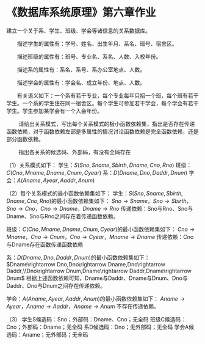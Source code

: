# 《数据库系统原理》第六章作业

建立一个关于系、学生、班级、学会等诸信息的关系数据库。

　　描述学生的属性有：学号、姓名、出生年月、系名、班号、宿舍区。

　　描述班级的属性有：班号、专业名、系名、人数、入校年份。

　　描述系的属性有：系名、系号、系办公室地点、人数。

　　描述学会的属性有：学会名、成立年份、地点、人数。

　　有关语义如下：一个系有若干专业，每个专业每年只招一个班，每个班有若干学生。一个系的学生住在同一宿舍区。每个学生可参加若干学会，每个学会有若干学生。学生参加某学会有一个入会年份。

　　 请给出关系模式，写出每个关系模式的极小函数依赖集，指出是否存在传递函数依赖，对于函数依赖左部是多属性的情况讨论函数依赖是完全函数依赖，还是部分函数依赖。

　　 指出各关系的候选码、外部码，有没有全码存在



（1）关系模式如下：
学生：$S(Sno,Sname,Sbirth,Dname,Cno,Rno)$
班级：$C(Cno,Mname,Dname,Cnum,Cyear)$
系：$D(Dname,Dno,Daddr,Dnum)$
学会：$A(Aname,Ayear,Aaddr,Anum)$

（2）每个关系模式的最小函数依赖集如下：
学生：$S(Sno,Sname,Sbirth,Dname,Cno,Rno)$的最小函数依赖集如下：
$Sno\rightarrow Sname，Sno\rightarrow Sbirth，Sno\rightarrow Cno，Cno\rightarrow Dname，Dname\rightarrow Rno$
传递依赖：Sno与Rno、Sno与Dname、Sno与Rno之间存在着传递函数依赖。

班级：$C(Cno,Mname,Dname,Cnum,Cyear)$的最小函数依赖集如下：
$Cno\rightarrow Mname，Cno\rightarrow Cnum，Cno\rightarrow Cyear，Mname\rightarrow Dname$
传递依赖：Cno与Dname存在函数传递函数依赖

系：$D(Dname,Dno,Daddr,Dnum)$的最小函数依赖集如下：
$Dname\rightarrow Dno,Dno\rightarrow Dname,Dno\rightarrow Daddr,\\Dno\rightarrow Dnum,Dname\rightarrow Daddr,Dname\rightarrow Dnum$
根据上述函数依赖可知，Dname与Daddr、Dname与Dnum、Dno与Daddr、Dno与Dnum之间存在传递依赖。

学会：$A(Aname,Ayear,Aaddr,Anum)$的最小函数依赖集如下：
$Aname\rightarrow Ayear，Aname\rightarrow Aaddr，Aname\rightarrow Anum$
不存在传递依赖。

（3）
学生S候选码：Sno；外部码：Dname、Cno；无全码
班级C候选码：Cno；外部码：Dname；无全码
系D候选码：Dno；无外部码；无全码
学会A候选码：Aname；无外部码；无全码

